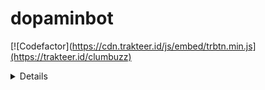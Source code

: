 # dopaminbot
[![Codefactor](https://cdn.trakteer.id/js/embed/trbtn.min.js](https://trakteer.id/clumbuzz)
<details>
Free code of Dopamin bot.
# **What is?**
This is the code for the Dopamin bot.
# How To Get?
Select the folder according to the desired platform. Then download the .zip file. And extract and then upload to your server/VPS/host.
# Licence
The license of this project is MIT, if you use our code please **DO NOT REMOVE COPYRIGHT WATERMARK FROM DOPAMIN BOT**.
